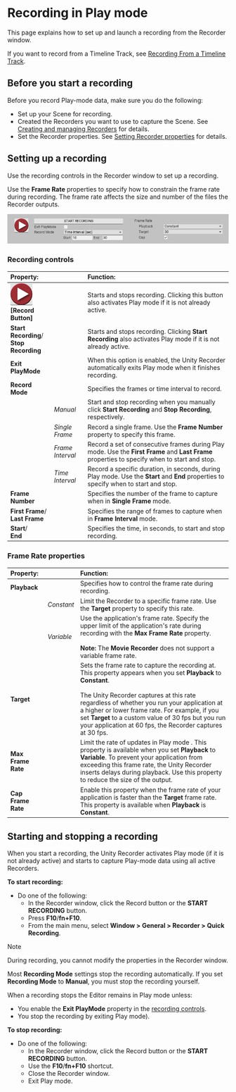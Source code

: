 # Recording in Play mode

This page explains how to set up and launch a recording from the Recorder window.

If you want to record from a Timeline Track, see [Recording From a Timeline Track](RecordingTimelineTrack.md).

## Before you start a recording

Before you record Play-mode data, make sure you do the following:

- Set up your Scene for recording.
- Created the Recorders you want to use to capture the Scene. See [Creating and managing Recorders](RecorderManage.md) for details.
- Set the Recorder properties. See [Setting  Recorder properties](RecorderProperties.md) for details.

## Setting up a recording

Use the recording controls in the Recorder window to set up a recording.

Use the **Frame Rate** properties to specify how to constrain the frame rate during recording. The frame rate affects the size and number of the files the Recorder outputs.

![](Images/RecordingControls.png)

### Recording controls

|Property:||Function:|
|:---|:---|:---|
|![](Images/BtnRecord.png)<br/>**[Record Button]**   | |Starts and stops recording. Clicking this button also activates Play mode if it is not already active.  |
| **Start Recording**/<br/>**Stop Recording** ||Starts and stops recording. Clicking **Start Recording** also activates Play mode if it is not already active.|
|**Exit PlayMode**   | |When this option is enabled, the Unity Recorder automatically exits Play mode when it finishes recording.  |
| **Record Mode** ||Specifies the frames or time interval to record.|
||_Manual_ |Start and stop recording when you manually click **Start Recording** and **Stop Recording**, respectively.|
|| _Single Frame_ |Record a single frame. Use the **Frame Number** property to specify this frame.|
|| _Frame Interval_ |Record a set of consecutive frames during Play mode. Use the **First Frame** and **Last Frame** properties to specify when to start and stop.|
|| _Time Interval_ |Record a specific duration, in seconds, during Play mode. Use the **Start** and **End** properties to specify when to start and stop.|
| **Frame Number** ||Specifies the number of the frame to capture when in **Single Frame** mode.|
| **First Frame**/ <br/> **Last Frame** ||Specifies the range of frames to capture when in **Frame Interval** mode.|
| **Start**/ <br/> **End** ||Specifies the time, in seconds, to start and stop recording.|

### Frame Rate properties

|Property:||Function:|
|:---|:---|:---|
| **Playback** ||Specifies how to control the frame rate during recording.|
|| _Constant_ |Limit the Recorder to a specific frame rate. Use the **Target** property to specify this rate.|
|| _Variable_ |Use the application's frame rate. Specify the upper limit of the application's rate during recording with the **Max Frame Rate** property.<br/><br/> **Note:** The **Movie Recorder** does not support a variable frame rate.|
| **Target** ||Sets the frame rate to capture the recording at. This property appears when you set **Playback** to **Constant**. <br/><br/> The Unity Recorder captures at this rate regardless of whether you run your application at a higher or lower frame rate. For example, if you set **Target** to a custom value of 30 fps but you run your application at 60 fps, the Recorder captures at 30 fps.|
| **Max Frame Rate** ||Limit the rate of updates in Play mode . This property is available when you set **Playback** to **Variable**. To prevent your application from exceeding this frame rate, the Unity Recorder inserts delays during playback. Use this property to reduce the size of the output.|
| **Cap Frame Rate** ||Enable this property when the frame rate of your application is faster than the **Target** frame rate. This property is available when **Playback** is **Constant**.|


## Starting and stopping a recording

When you start a recording, the Unity Recorder activates Play mode (if it is not already active) and starts to capture Play-mode data using all active Recorders.

**To start recording:**

- Do one of the following:
  - In the Recorder window, click the Record button or the **START RECORDING** button.
  - Press **F10**/**fn+F10**.
  - From the main menu, select **Window > General > Recorder > Quick Recording**.

> [!NOTE]
> During recording, you cannot modify the properties in the Recorder window.

Most **Recording Mode** settings stop the recording automatically. If you set **Recording Mode** to **Manual**, you must stop the recording yourself.

When a recording stops the Editor remains in Play mode unless:

- You enable the **Exit PlayMode** property in the [recording controls](#setting-up-a-recording).
- You stop the recording by exiting Play mode).

**To stop recording:**

- Do one of the following:
  - In the Recorder window, click the Record button or the **START RECORDING** button.
  - Use the **F10**/**fn+F10** shortcut.
  - Close the Recorder window.
  - Exit Play mode.

